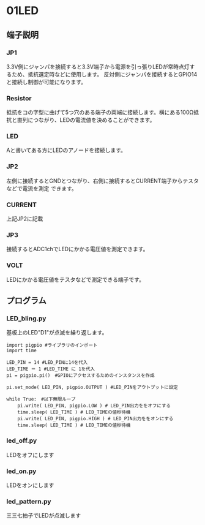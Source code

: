 # 01LED
## 端子説明
### JP1
3.3V側にジャンパを接続すると3.3V端子から電源を引っ張りLEDが常時点灯するため、抵抗選定時などに使用します。
反対側にジャンパを接続するとGPIO14と接続し制御が可能になります。  
### Resistor
抵抗をコの字型に曲げて5つ穴のある端子の両端に接続します。横にある100Ω抵抗と直列につながり、LEDの電流値を決めることができます。  
### LED
Aと書いてある方にLEDのアノードを接続します。  
### JP2
左側に接続するとGNDとつながり、右側に接続するとCURRENT端子からテスタなどで電流を測定
できます。  
### CURRENT
上記JP2に記載
### JP3
接続するとADC1chでLEDにかかる電圧値を測定できます。　　
### VOLT
LEDにかかる電圧値をテスタなどで測定できる端子です。　　

## プログラム
### LED‗bling.py
基板上のLED"D1"が点滅を繰り返します。　　

```
import pigpio #ライブラリのインポート
import time

LED_PIN = 14 #LED_PINに14を代入
LED_TIME ＝ 1 #LED_TIME に 1を代入
pi = pigpio.pi()　#GPIOにアクセスするためのインスタンスを作成

pi.set_mode( LED_PIN, pigpio.OUTPUT ) #LED_PINをアウトプットに設定

while True:　#以下無限ループ
	pi.write( LED_PIN, pigpio.LOW ) # LED_PIN出力ををオフにする
	time.sleep( LED_TIME ) # LED_TIMEの値秒待機
	pi.write( LED_PIN, pigpio.HIGH ) # LED_PIN出力ををオンにする
	time.sleep( LED_TIME ) # LED_TIMEの値秒待機
```

### led_off.py
LEDをオフにします　　
### led_on.py
LEDをオンにします　　
### led_pattern.py
三三七拍子でLEDが点滅します　　
